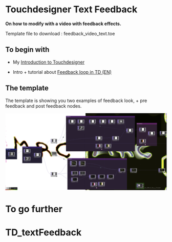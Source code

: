 # Touchdesigner Text Feedback

**On how to modify with a video with feedback effects.**

Template file to download : feedback_video_text.toe

## To begin with

- My [Introduction to Touchdesigner](https://github.com/LucieMrc/IntroTD)

- Intro + tutorial about [Feedback loop in TD (EN)](https://github.com/LucieMrc/TD_feedback_love_EN)

## The template

The template is showing you two examples of feedback look, + pre feedback and post feedback nodes.

![screen de TD](./images/screen1.png)



# To go further

# TD_textFeedback
